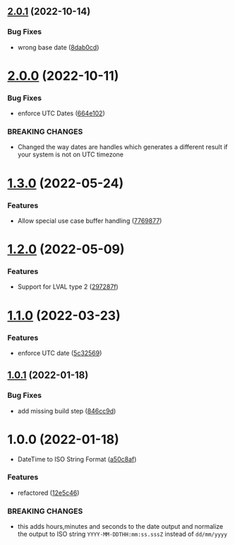 ## [2.0.1](https://github.com/regrapes/access-db-parser/compare/v2.0.0...v2.0.1) (2022-10-14)


### Bug Fixes

* wrong base date ([8dab0cd](https://github.com/regrapes/access-db-parser/commit/8dab0cd153614633d99da0613b7b841568640038))

# [2.0.0](https://github.com/regrapes/access-db-parser/compare/v1.3.0...v2.0.0) (2022-10-11)


### Bug Fixes

* enforce UTC Dates ([664e102](https://github.com/regrapes/access-db-parser/commit/664e102196155753e4b19d889a40189ea603c7ea))


### BREAKING CHANGES

* Changed the way dates are handles which generates a different result if your system
is not on UTC timezone

# [1.3.0](https://github.com/regrapes/access-db-parser/compare/v1.2.0...v1.3.0) (2022-05-24)


### Features

* Allow special use case buffer handling ([7769877](https://github.com/regrapes/access-db-parser/commit/7769877627108e7927960b85374cbddb2abd6121))

# [1.2.0](https://github.com/regrapes/access-db-parser/compare/v1.1.0...v1.2.0) (2022-05-09)


### Features

* Support for LVAL type 2 ([297287f](https://github.com/regrapes/access-db-parser/commit/297287f5d9736824c14bd3307738a562d91c6326))

# [1.1.0](https://github.com/regrapes/access-db-parser/compare/v1.0.1...v1.1.0) (2022-03-23)


### Features

* enforce UTC date ([5c32569](https://github.com/regrapes/access-db-parser/commit/5c32569224c0c0b37abd3a6dfcca91973c78515a))

## [1.0.1](https://github.com/regrapes/access-db-parser/compare/v1.0.0...v1.0.1) (2022-01-18)


### Bug Fixes

* add missing build step ([846cc9d](https://github.com/regrapes/access-db-parser/commit/846cc9d9ccf06eb156d7c785a749fc2df9b905d3))

# 1.0.0 (2022-01-18)


* DateTime to ISO String Format ([a50c8af](https://github.com/regrapes/access-db-parser/commit/a50c8af9b0bc7e10caaecd5878aea144e6cd26ad))


### Features

* refactored ([12e5c46](https://github.com/regrapes/access-db-parser/commit/12e5c46c13dbbbe1a4b79377b1cbcd71fc8109e9))


### BREAKING CHANGES

* this adds hours,minutes and seconds to the date output and normalize the output to ISO string `YYYY-MM-DDTHH:mm:ss.sssZ` instead of `dd/mm/yyyy`
